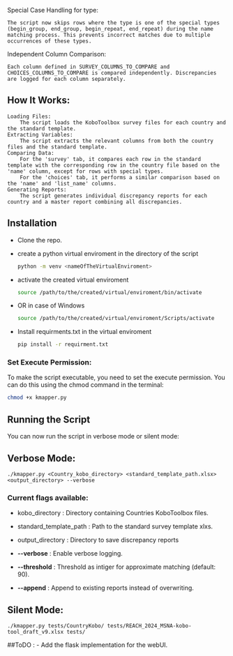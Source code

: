 Special Case Handling for type:

    The script now skips rows where the type is one of the special types (begin_group, end_group, begin_repeat, end_repeat) during the name matching process. This prevents incorrect matches due to multiple occurrences of these types.

Independent Column Comparison:

    Each column defined in SURVEY_COLUMNS_TO_COMPARE and CHOICES_COLUMNS_TO_COMPARE is compared independently. Discrepancies are logged for each column separately.

## How It Works:

    Loading Files:
        The script loads the KoboToolbox survey files for each country and the standard template.
    Extracting Variables:
        The script extracts the relevant columns from both the country files and the standard template.
    Comparing Data:
        For the 'survey' tab, it compares each row in the standard template with the corresponding row in the country file based on the 'name' column, except for rows with special types.
        For the 'choices' tab, it performs a similar comparison based on the 'name' and 'list_name' columns.
    Generating Reports:
        The script generates individual discrepancy reports for each country and a master report combining all discrepancies.
## Installation

- Clone the repo. 
- create a python virtual enviroment in the directory of the script 

    ```bash
    python -m venv <nameOfTheVirtualEnviroment> 
    ```

- activate the created virtual enviroment 

    ```bash
    source /path/to/the/created/virtual/enviroment/bin/activate 
    ```
- OR in case of Windows

    ```bash
    source /path/to/the/created/virtual/enviroment/Scripts/activate 

- Install requirments.txt in the virtual enviroment 

    ```bash
    pip install -r requirment.txt
    ```

### Set Execute Permission:
To make the script executable, you need to set the execute permission. You can do this using the chmod command in the terminal:

```bash
chmod +x kmapper.py
```
## Running the Script

You can now run the script in verbose mode or silent mode:

## Verbose Mode:

```bassh
./kmapper.py <Country_kobo_directory> <standard_template_path.xlsx> <output_directory> --verbose
```

### Current flags available: 

- kobo_directory : Directory containing Countries KoboToolbox files.
- standard_template_path  : Path to the standard survey template xlxs.
- output_directory : Directory to save discrepancy reports
  
- **--verbose** : Enable verbose logging.
- **--threshold** : Threshold as intiger for approximate matching (default: 90).
- **--append** : Append to existing reports instead of overwriting.
    
## Silent Mode:

```bassh
./kmapper.py tests/CountryKobo/ tests/REACH_2024_MSNA-kobo-tool_draft_v9.xlsx tests/
```

##ToDO : 
    - Add the flask implementation for the webUI.
